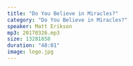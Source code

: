```yaml
---
title: "Do You Believe in Miracles?"
category: "Do You Believe in Miracles?"
speaker: Matt Erikson
mp3: 20170326.mp3
size: 13281858
duration: "48:01"
image: logo.jpg
---
```

